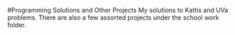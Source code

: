 #Programming Solutions and Other Projects
My solutions to Kattis and UVa problems. There are also a few assorted projects under the school work folder.
